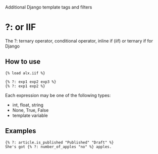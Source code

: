 Additional Django template tags and filters

# ?: or IIF
The ?: ternary operator, conditional operator, inline if (iif) or ternary if for Django

## How to use
	{% load alx.iif %}

	{% ?: exp1 exp2 exp3 %}
	{% ?: exp1 exp2 %}
Each expression may be one of the following types:
* int, float, string
* None, True, False
* template variable

## Examples
	{% ?: article.is_published "Published" "Draft" %}
	She's got {% ?: number_of_apples "no" %} apples.

